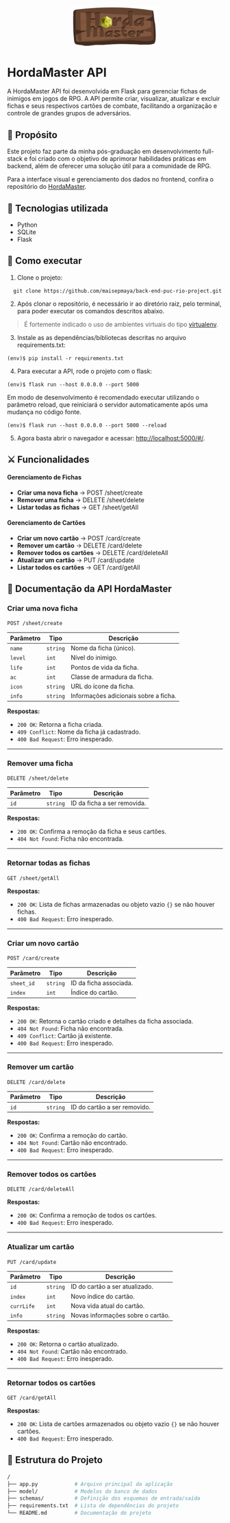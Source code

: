 <div align="center">
  <img src="logo.png" alt="logo" width="200"/>
</div>

# HordaMaster API

A HordaMaster API foi desenvolvida em Flask para gerenciar fichas de inimigos em jogos de RPG. A API permite criar, visualizar, atualizar e excluir fichas e seus respectivos cartões de combate, facilitando a organização e controle de grandes grupos de adversários.

## 🎯 Propósito
Este projeto faz parte da minha pós-graduação em desenvolvimento full-stack e foi criado com o objetivo de aprimorar habilidades práticas em backend, além de oferecer uma solução útil para a comunidade de RPG.

Para a interface visual e gerenciamento dos dados no frontend, confira o repositório do [HordaMaster](https://github.com/maisepmaya/front-end-puc-rio-project.git).

## 🚀 Tecnologias utilizada

- Python 
- SQLite
- Flask

## 🔧 Como executar

1. Clone o projeto:
```
  git clone https://github.com/maisepmaya/back-end-puc-rio-project.git
```

2. Após clonar o repositório, é necessário ir ao diretório raiz, pelo terminal, para poder executar os comandos descritos abaixo.
> É fortemente indicado o uso de ambientes virtuais do tipo [virtualenv](https://virtualenv.pypa.io/en/latest/installation.html).


3. Instale as as dependências/bibliotecas descritas no arquivo requirements.txt:
```
(env)$ pip install -r requirements.txt
```

4. Para executar a API, rode o projeto com o flask:

```
(env)$ flask run --host 0.0.0.0 --port 5000
```

Em modo de desenvolvimento é recomendado executar utilizando o parâmetro reload, que reiniciará o servidor
automaticamente após uma mudança no código fonte. 

```
(env)$ flask run --host 0.0.0.0 --port 5000 --reload
```

5. Agora basta abrir o navegador e acessar: [http://localhost:5000/#/](http://localhost:5000/#/).

## ⚔️ Funcionalidades

#### Gerenciamento de Fichas

- **Criar uma nova ficha** → POST /sheet/create
- **Remover uma ficha** → DELETE /sheet/delete
- **Listar todas as fichas** → GET /sheet/getAll


#### Gerenciamento de Cartões
- **Criar um novo cartão** → POST /card/create
- **Remover um cartão** → DELETE /card/delete
- **Remover todos os cartões** → DELETE /card/deleteAll
- **Atualizar um cartão** → PUT /card/update
- **Listar todos os cartões** → GET /card/getAll


## 📖 Documentação da API HordaMaster

### Criar uma nova ficha

```http
POST /sheet/create
```

| Parâmetro  | Tipo     | Descrição                                         |
|------------|---------|-----------------------------------------------------|
| `name`     | `string` | Nome da ficha (único).           |
| `level`    | `int`    | Nível do inimigo.                 |
| `life`     | `int`    | Pontos de vida da ficha.         |
| `ac`       | `int`    | Classe de armadura da ficha.     |
| `icon`     | `string` | URL do ícone da ficha.                 |
| `info`     | `string` |Informações adicionais sobre a ficha. |

**Respostas:**
- `200 OK`: Retorna a ficha criada.
- `409 Conflict`: Nome da ficha já cadastrado.
- `400 Bad Request`: Erro inesperado.

---

### Remover uma ficha

```http
DELETE /sheet/delete
```

| Parâmetro | Tipo     | Descrição                                  |
|-----------|---------|--------------------------------|
| `id`     | `string` | ID da ficha a ser removida. |

**Respostas:**
- `200 OK`: Confirma a remoção da ficha e seus cartões.
- `404 Not Found`: Ficha não encontrada.

---

### Retornar todas as fichas

```http
GET /sheet/getAll
```

**Respostas:**
- `200 OK`: Lista de fichas armazenadas ou objeto vazio `{}` se não houver fichas.
- `400 Bad Request`: Erro inesperado.

---

### Criar um novo cartão

```http
POST /card/create
```

| Parâmetro  | Tipo     | Descrição                                        |
|------------|---------|--------------------------------------------------|
| `sheet_id` | `string` |ID da ficha associada.        |
| `index`    | `int`    |Índice do cartão.             |

**Respostas:**
- `200 OK`: Retorna o cartão criado e detalhes da ficha associada.
- `404 Not Found`: Ficha não encontrada.
- `409 Conflict`: Cartão já existente.
- `400 Bad Request`: Erro inesperado.

---

### Remover um cartão

```http
DELETE /card/delete
```

| Parâmetro | Tipo     | Descrição                                  |
|-----------|---------|--------------------------------|
| `id`     | `string` | ID do cartão a ser removido. |

**Respostas:**
- `200 OK`: Confirma a remoção do cartão.
- `404 Not Found`: Cartão não encontrado.
- `400 Bad Request`: Erro inesperado.

---

### Remover todos os cartões

```http
DELETE /card/deleteAll
```

**Respostas:**
- `200 OK`: Confirma a remoção de todos os cartões.
- `400 Bad Request`: Erro inesperado.

---

### Atualizar um cartão

```http
PUT /card/update
```

| Parâmetro  | Tipo     | Descrição                                       |
|------------|---------|----------------------------------------------|
| `id`      | `string` | ID do cartão a ser atualizado.  |
| `index`   | `int`    | Novo índice do cartão.              |
| `currLife`| `int`    | Nova vida atual do cartão.          |
| `info`    | `string` | Novas informações sobre o cartão. |

**Respostas:**
- `200 OK`: Retorna o cartão atualizado.
- `404 Not Found`: Cartão não encontrado.
- `400 Bad Request`: Erro inesperado.

---

### Retornar todos os cartões

```http
GET /card/getAll
```

**Respostas:**
- `200 OK`: Lista de cartões armazenados ou objeto vazio `{}` se não houver cartões.
- `400 Bad Request`: Erro inesperado.

## 📂 Estrutura do Projeto

``` bash
/
├── app.py            # Arquivo principal da aplicação
├── model/            # Modelos do banco de dados
├── schemas/          # Definição dos esquemas de entrada/saída
├── requirements.txt  # Lista de dependências do projeto
└── README.md         # Documentação do projeto
```

